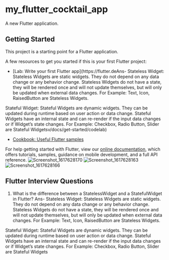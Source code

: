 # my_flutter_cocktail_app

A new Flutter application.

## Getting Started

This project is a starting point for a Flutter application.

A few resources to get you started if this is your first Flutter project:

- [Lab: Write your first Flutter app](https://flutter.deAns- Stateless Widget:
Stateless Widgets are static widgets.
They do not depend on any data change or any behavior change.
Stateless Widgets do not have a state, they will be rendered once and will not update themselves, but will only be updated when external data changes.
For Example: Text, Icon, RaisedButton are Stateless Widgets. 
 
Stateful Widget:
Stateful Widgets are dynamic widgets.
They can be updated during runtime based on user action or data change.
Stateful Widgets have an internal state and can re-render if the input data changes or if Widget’s state changes.
For Example: Checkbox, Radio Button, Slider are Stateful Widgetsv/docs/get-started/codelab)
- [Cookbook: Useful Flutter samples](https://flutter.dev/docs/cookbook)

For help getting started with Flutter, view our
[online documentation](https://flutter.dev/docs), which offers tutorials,
samples, guidance on mobile development, and a full API reference.
![Screenshot_1617628170](https://user-images.githubusercontent.com/31131116/113578136-f2782c00-963f-11eb-964c-26ea04a903e5.png)
![Screenshot_1617628163](https://user-images.githubusercontent.com/31131116/113578140-f441ef80-963f-11eb-864f-4eb462fc5abe.png)
![Screenshot_1617628166](https://user-images.githubusercontent.com/31131116/113578142-f441ef80-963f-11eb-8d89-582990d2978d.png)

## Flutter Interview Questions
1. What is the difference between a StatelessWidget and a StatefulWidget in Flutter?
Ans- Stateless Widget:
Stateless Widgets are static widgets.
They do not depend on any data change or any behavior change.
Stateless Widgets do not have a state, they will be rendered once and will not update themselves, but will only be updated when external data changes.
For Example: Text, Icon, RaisedButton are Stateless Widgets. 
 
Stateful Widget:
Stateful Widgets are dynamic widgets.
They can be updated during runtime based on user action or data change.
Stateful Widgets have an internal state and can re-render if the input data changes or if Widget’s state changes.
For Example: Checkbox, Radio Button, Slider are Stateful Widgets
